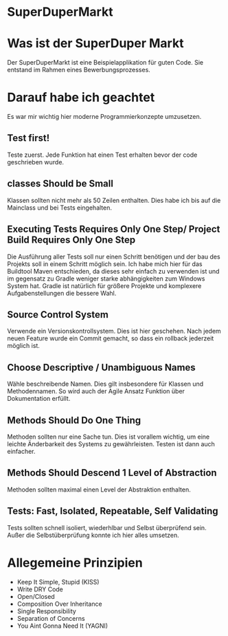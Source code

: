 # SuperDuperMarkt

# Was ist der SuperDuper Markt
Der SuperDuperMarkt ist eine Beispielapplikation für guten Code. Sie entstand im Rahmen eines Bewerbungsprozesses. 
# Darauf habe ich geachtet
Es war mir wichtig hier moderne Programmierkonzepte umzusetzen. 
## Test first!
Teste zuerst. Jede Funktion hat einen Test erhalten bevor der code geschrieben wurde.  
## classes Should be Small
Klassen sollten nicht mehr als 50 Zeilen enthalten. Dies habe ich bis auf die Mainclass und bei Tests eingehalten.  
## Executing Tests Requires Only One Step/ Project Build Requires Only One Step
Die Ausführung aller Tests soll nur einen Schritt benötigen und der bau des Projekts soll in einem Schritt möglich sein. 
Ich habe mich hier für das Buildtool Maven entschieden, da dieses sehr einfach zu verwenden ist und im gegensatz zu Gradle weniger starke
abhängigkeiten zum Windows System hat. Gradle ist natürlich für größere Projekte und komplexere Aufgabenstellungen die bessere Wahl. 
## Source Control System
Verwende ein Versionskontrollsystem. Dies ist hier geschehen. Nach jedem neuen Feature wurde ein Commit gemacht, so dass ein rollback jederzeit möglich ist. 
## Choose Descriptive / Unambiguous Names
Wähle beschreibende Namen. Dies gilt insbesondere für Klassen und Methodennamen. So wird auch der Agile Ansatz Funktion über Dokumentation erfüllt. 
## Methods Should Do One Thing
Methoden sollten nur eine Sache tun. Dies ist vorallem wichtig, um eine leichte Änderbarkeit des Systems zu gewährleisten. Testen ist dann auch einfacher. 

## Methods Should Descend 1 Level of Abstraction
Methoden sollten maximal einen Level der Abstraktion enthalten. 
## Tests: Fast, Isolated, Repeatable, Self Validating
Tests sollten schnell isoliert, wiederhlbar und Selbst überprüfend sein. Außer die Selbstüberprüfung konnte ich hier alles umsetzen. 

# Allegemeine Prinzipien 
- Keep It Simple, Stupid (KISS) 
- Write DRY Code
- Open/Closed
- Composition Over Inheritance
- Single Responsibility
- Separation of Concerns
- You Aint Gonna Need It (YAGNI)


